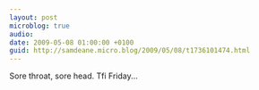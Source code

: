 ```yaml
---
layout: post
microblog: true
audio: 
date: 2009-05-08 01:00:00 +0100
guid: http://samdeane.micro.blog/2009/05/08/t1736101474.html
---
```

Sore throat, sore head. Tfi Friday...
